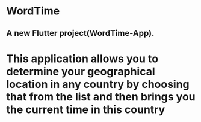 # WordTime
## A new Flutter project(WordTime-App).
# This application allows you to determine your geographical location in any country by choosing that from the list and then brings you the current time in this country
